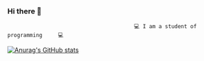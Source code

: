 ### Hi there 👋

                                        	💻 I am a student of programming 	💻 
                                          
[![Anurag's GitHub stats](https://github-readme-stats.vercel.app/api?username=pragramist-07)](https://github.com/anuraghazra/github-readme-stats)


